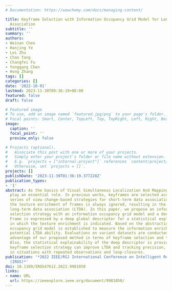 ```yaml
---
# Documentation: https://wowchemy.com/docs/managing-content/

title: Keyframe Selection with Information Occupancy Grid Model for Long-term Data
  Association
subtitle: ''
summary: ''
authors:
- Weinan Chen
- Hanjing Ye
- Lei Zhu
- Chao Tang
- Changfei Fu
- Yonggang Chen
- Hong Zhang
tags: []
categories: []
date: '2022-10-01'
lastmod: 2023-11-30T09:36:19+08:00
featured: false
draft: false

# Featured image
# To use, add an image named `featured.jpg/png` to your page's folder.
# Focal points: Smart, Center, TopLeft, Top, TopRight, Left, Right, BottomLeft, Bottom, BottomRight.
image:
  caption: ''
  focal_point: ''
  preview_only: false

# Projects (optional).
#   Associate this post with one or more of your projects.
#   Simply enter your project's folder or file name without extension.
#   E.g. `projects = ["internal-project"]` references `content/project/deep-learning/index.md`.
#   Otherwise, set `projects = []`.
projects: []
publishDate: '2023-11-30T01:36:19.377228Z'
publication_types:
- '1'
abstract: As the basics of Visual Simultaneous Localization And Mapping (VSLAM), keyframes
  play an essential role. In previous works, keyframes are selected according to a
  series of view change-based strategies for short-term data association (STDA). However,
  the texture enrichment of frames is always ignored, resulting in the failure of
  long-term data association (LTDA). In this paper, we propose an information enrichment
  selection strategy with an information occupancy grid model and a deep descriptor.
  Frame is expressed by a deep global descriptor for a statistical explainable abstraction,
  in which the texture enrichment is indicated. Based on the abstraction, an information
  occupancy grid model is established to measure the information enrichment and the
  potential LTDA ability. Evaluations on variant datasets are conducted, showing the
  advantage of our proposed method in terms of keyframe selection and tracking precision.
  Also, the statistical explainability of the deep descriptor is provided. The proposed
  keyframe selection strategy can improve LTDA and tracking precision, especially
  in situations with repeated observations and loop-closures.
publication: '*2022 IEEE/RSJ International Conference on Intelligent Robots and Systems
  (IROS)*'
doi: 10.1109/IROS47612.2022.9981050
links:
- name: URL
  url: https://ieeexplore.ieee.org/document/9981050/
---
```

